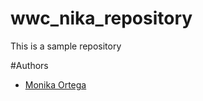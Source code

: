 # wwc_nika_repository

This is a sample repository

#Authors

* [Monika Ortega](https://github.com/akinomagetro)